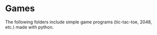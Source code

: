 # Games

The following folders include simple game programs (tic-tac-toe, 2048, etc.) made with python.